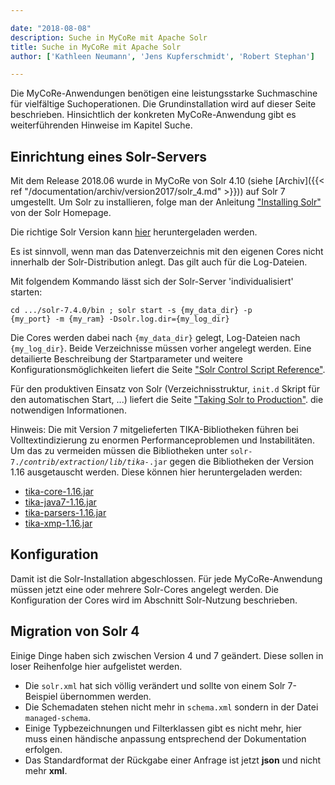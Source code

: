 ```yaml
---

date: "2018-08-08"
description: Suche in MyCoRe mit Apache Solr
title: Suche in MyCoRe mit Apache Solr
author: ['Kathleen Neumann', 'Jens Kupferschmidt', 'Robert Stephan']

---
```


Die MyCoRe-Anwendungen benötigen eine leistungsstarke Suchmaschine für vielfältige Suchoperationen. Die Grundinstallation wird auf dieser Seite beschrieben. Hinsichtlich der konkreten MyCoRe-Anwendung gibt es weiterführenden Hinweise im Kapitel Suche. 

## Einrichtung eines Solr-Servers

Mit dem Release 2018.06 wurde in MyCoRe von Solr 4.10 (siehe [Archiv]({{< ref "/documentation/archiv/version2017/solr_4.md" >}})) auf Solr 7 umgestellt. Um Solr zu installieren, folge man der Anleitung ["Installing Solr"](https://lucene.apache.org/solr/guide/7_4/installing-solr.html) von der Solr Homepage.

Die richtige Solr Version kann [hier](http://archive.apache.org/dist/lucene/solr/7.4.0/) heruntergeladen werden.

Es ist sinnvoll, wenn man das Datenverzeichnis mit den eigenen Cores nicht innerhalb der Solr-Distribution anlegt. Das gilt auch für die Log-Dateien. 

Mit folgendem Kommando lässt sich der Solr-Server 'individualisiert' starten:

<code>cd .../solr-7.4.0/bin ; solr start -s {my_data_dir} -p {my_port} -m {my_ram} -Dsolr.log.dir={my_log_dir}</code>

Die Cores werden dabei nach <code>{my_data_dir}</code> gelegt, Log-Dateien nach <code>{my_log_dir}</code>. Beide Verzeichnisse müssen vorher angelegt werden. Eine detailierte Beschreibung der Startparameter und weitere Konfigurationsmöglichkeiten liefert die Seite ["Solr Control Script Reference"](https://lucene.apache.org/solr/guide/7_4/solr-control-script-reference.html).

 Für den produktiven Einsatz von Solr (Verzeichnisstruktur, <code>init.d</code> Skript für den automatischen Start, ...) liefert die Seite ["Taking Solr to Production"](https://lucene.apache.org/solr/guide/7_4/taking-solr-to-production.html). die notwendigen Informationen.
 
Hinweis: Die mit Version 7 mitgelieferten TIKA-Bibliotheken führen bei Volltextindizierung zu enormen Performanceproblemen und Instabilitäten. Um das zu vermeiden müssen die Bibliotheken unter <code>solr-7.*/contrib/extraction/lib/tika-*.jar</code> gegen die Bibliotheken der Version 1.16 ausgetauscht werden. Diese können hier heruntergeladen werden:

* [tika-core-1.16.jar](http://central.maven.org/maven2/org/apache/tika/tika-core/1.16/tika-core-1.16.jar)
* [tika-java7-1.16.jar](http://central.maven.org/maven2/org/apache/tika/tika-java7/1.16/tika-java7-1.16.jar)
* [tika-parsers-1.16.jar](http://central.maven.org/maven2/org/apache/tika/tika-parsers/1.16/tika-parsers-1.16.jar)
* [tika-xmp-1.16.jar](http://central.maven.org/maven2/org/apache/tika/tika-xmp/1.16/tika-xmp-1.16.jar)

## Konfiguration

Damit ist die Solr-Installation abgeschlossen. Für jede MyCoRe-Anwendung müssen jetzt eine oder mehrere Solr-Cores angelegt werden. Die Konfiguration der Cores wird im Abschnitt Solr-Nutzung beschrieben. 

## Migration von Solr 4

Einige Dinge haben sich zwischen Version 4 und 7 geändert. Diese sollen in loser Reihenfolge hier aufgelistet werden. 

* Die <code>solr.xml</code> hat sich völlig verändert und sollte von einem Solr 7-Beispiel übernommen werden.
* Die Schemadaten stehen nicht mehr in <code>schema.xml</code> sondern in der Datei <code>managed-schema</code>.
* Einige Typbezeichnungen und Filterklassen gibt es nicht mehr, hier muss einen händische anpassung entsprechend der Dokumentation erfolgen.
* Das Standardformat der Rückgabe einer Anfrage ist jetzt **json** und nicht mehr **xml**. 